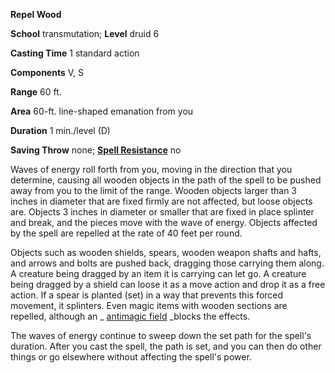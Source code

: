  **Repel Wood**

**School** transmutation; **Level** druid 6

**Casting Time** 1 standard action

**Components** V, S

**Range** 60 ft.

**Area** 60-ft. line-shaped emanation from you

**Duration** 1 min./level (D)

**Saving Throw** none; **[Spell Resistance](../glossary.html#_spell-resistance)** no

Waves of energy roll forth from you, moving in the direction that you determine, causing all wooden objects in the path of the spell to be pushed away from you to the limit of the range. Wooden objects larger than 3 inches in diameter that are fixed firmly are not affected, but loose objects are. Objects 3 inches in diameter or smaller that are fixed in place splinter and break, and the pieces move with the wave of energy. Objects affected by the spell are repelled at the rate of 40 feet per round.

Objects such as wooden shields, spears, wooden weapon shafts and hafts, and arrows and bolts are pushed back, dragging those carrying them along. A creature being dragged by an item it is carrying can let go. A creature being dragged by a shield can loose it as a move action and drop it as a free action. If a spear is planted (set) in a way that prevents this forced movement, it splinters. Even magic items with wooden sections are repelled, although an _ [antimagic field](antimagicField.html#_antimagic-field) _blocks the effects.

The waves of energy continue to sweep down the set path for the spell's duration. After you cast the spell, the path is set, and you can then do other things or go elsewhere without affecting the spell's power.

